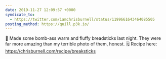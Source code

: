```yaml
---
date: 2019-11-27 12:09:57 +0000
syndicate_to:
  - https://twitter.com/iamchrisburnell/status/1199661643464085505
posting_method: https://quill.p3k.io/
---
```


🥖 Made some bomb-ass warm and fluffy breadsticks last night. They were far more amazing than my terrible photo of them, honest. 🗒 Recipe here: <a href="https://chrisburnell.com/recipe/breaksticks">https://chrisburnell.com/recipe/breaksticks</a>

